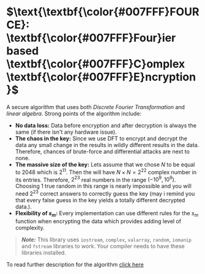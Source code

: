 # $\text{\textbf{\color{#007FFF}FOURCE}: \textbf{\color{#007FFF}Four}ier based \textbf{\color{#007FFF}C}omplex \textbf{\color{#007FFF}E}ncryption}$

A secure algorithm that uses both *Discrete Fourier Transformation* and *linear algebra*. Strong points of the algorithm include:

* **No data loss:** Data before encryption and after decryption is always the same (if there isn't any hardware issue).
* **The chaos in the key:** Since we use DFT to encrypt and decrypt the data any small change in the results in wildly different results in the data. Therefore, chances of brute-force and differential attacks are next to none.
* **The massive size of the key:** Lets assume that we chose $N$ to be equal to $2048$ which is $2^{11}$. Then the will have $N\times N = 2^{22}$ complex number in its entries. Therefore, $2^{23}$ real numbers in the range $(-10^9, 10^9)$. Choosing 1 true random in this range is nearly impossible and you will need $2^{23}$ correct answers to correctly guess the key (may i remind you that every false guess in the key yields a totally different decrypted data.).
* **Flexibility of $s_m$:** Every implementation can use different rules for the $s_m$ function when encrypting the data which provides adding level of complexity.

> ***Note:*** This library uses ```iostream```, ```complex```, ```valarray```, ```random```, ```iomanip``` and ```fstream``` libraries to work. Your compiler needs to have these libraries installed.

To read further description for the algorithm [click here](Algorithm.md)
